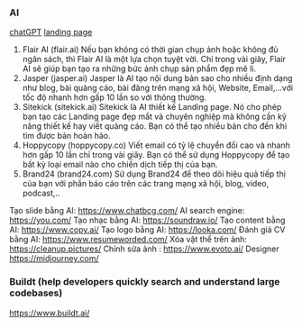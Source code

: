 ### AI
[chatGPT](https://chat.openai.com/chat)
[landing page](https://www.sitekick.ai/)


1. Flair AI (flair.ai)
Nếu bạn không có thời gian chụp ảnh hoặc không đủ ngân sách, thì Flair AI là một lựa chọn tuyệt vời. Chỉ trong vài giây, Flair AI sẽ giúp bạn tạo ra những bức ảnh chụp sản phẩm đẹp mê li.
2. Jasper (jasper.ai)
Jasper là AI tạo nội dung bản sao cho nhiều định dạng như blog, bài quảng cáo, bài đăng trên mạng xã hội, Website, Email,...với tốc độ nhanh hơn gấp 10 lần so với thông thường.
3. Sitekick (sitekick.ai)
Sitekick là AI thiết kế Landing page. Nó cho phép bạn tạo các Landing page đẹp mắt và chuyên nghiệp mà không cần kỹ năng thiết kế hay viết quảng cáo. Bạn có thể tạo nhiều bản cho đến khi tìm được bản hoàn hảo.
4. Hoppycopy (hoppycopy.co)
Viết email có tỷ lệ chuyển đổi cao và nhanh hơn gấp 10 lần chỉ trong vài giây. Bạn có thể sử dụng Hoppycopy để tạo bất kỳ loại email nào cho chiến dịch tiếp thị của bạn.
5. Brand24 (brand24.com)
Sử dụng Brand24 để theo dõi hiệu quả tiếp thị của bạn với phần báo cáo trên các trang mạng xã hội, blog, video, podcast,..



Tạo slide bằng AI: https://www.chatbcg.com/
AI search engine: https://you.com/
Tạo nhạc bằng AI: https://soundraw.io/
Tạo content bằng AI: https://www.copy.ai/
Tạo logo bằng AI: https://looka.com/
Đánh giá CV bằng AI: https://www.resumeworded.com/
Xóa vật thể trên ảnh: https://cleanup.pictures/
Chỉnh sửa ảnh : https://www.evoto.ai/
Designer https://midjourney.com/


### Buildt (help developers quickly search and understand large codebases)
https://www.buildt.ai/
